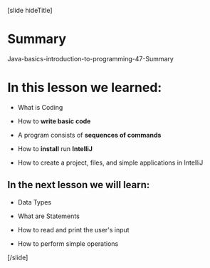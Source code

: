 [slide hideTitle]
# Summary

Java-basics-introduction-to-programming-47-Summary

# In this lesson we learned: 

- What is Coding

- How to **write basic code**

- A program consists of **sequences of commands**

- How to **install** run **IntelliJ**

- How to create a project, files, and simple applications in IntelliJ

## In the next lesson we will learn:

- Data Types

- What are Statements

- How to read and print the user's input

- How to perform simple operations

[/slide]